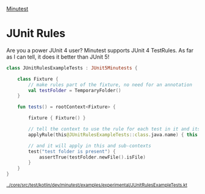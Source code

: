 [Minutest](README.md)

# JUnit Rules

Are you a power JUnit 4 user? Minutest supports JUnit 4 TestRules. As far as I can tell, it does it better than JUnit 5!

[start-insert]: <../core/src/test/kotlin/dev/minutest/examples/experimental/JUnitRulesExampleTests.kt>
```kotlin
class JUnitRulesExampleTests : JUnit5Minutests {

    class Fixture {
        // make rules part of the fixture, no need for an annotation
        val testFolder = TemporaryFolder()
    }

    fun tests() = rootContext<Fixture> {

        fixture { Fixture() }

        // tell the context to use the rule for each test in it and its children
        applyRule(this@JUnitRulesExampleTests::class.java.name) { this.testFolder }

        // and it will apply in this and sub-contexts
        test("test folder is present") {
            assertTrue(testFolder.newFile().isFile)
        }
    }
}
```
<small>[../core/src/test/kotlin/dev/minutest/examples/experimental/JUnitRulesExampleTests.kt](../core/src/test/kotlin/dev/minutest/examples/experimental/JUnitRulesExampleTests.kt)</small>

[end-insert]: <>